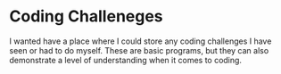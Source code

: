 # Coding Challeneges

I wanted have a place where I could store any coding challenges I have seen or had to do myself. These are basic programs, but they can also demonstrate a level of understanding when it comes to coding. 
